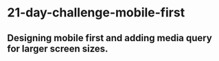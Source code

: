 # 21-day-challenge-mobile-first
## Designing mobile first and adding media query for larger screen sizes.
